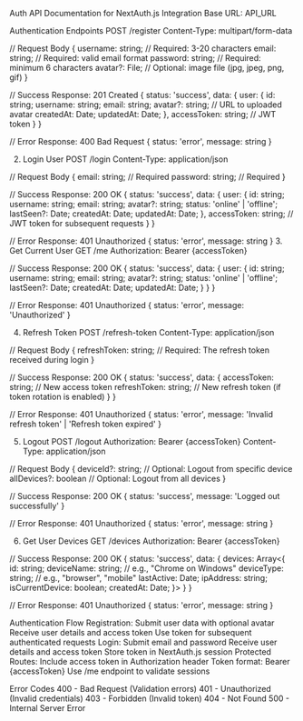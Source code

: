 Auth API Documentation for NextAuth.js Integration
Base URL: API_URL

Authentication Endpoints
POST /register
Content-Type: multipart/form-data

// Request Body
{
  username: string;     // Required: 3-20 characters
  email: string;       // Required: valid email format
  password: string;    // Required: minimum 6 characters
  avatar?: File;       // Optional: image file (jpg, jpeg, png, gif)
}

// Success Response: 201 Created
{
  status: 'success',
  data: {
    user: {
      id: string;
      username: string;
      email: string;
      avatar?: string;  // URL to uploaded avatar
      createdAt: Date;
      updatedAt: Date;
    },
    accessToken: string;  // JWT token
  }
}

// Error Response: 400 Bad Request
{
  status: 'error',
  message: string
}

2. Login User
POST /login
Content-Type: application/json

// Request Body
{
  email: string;     // Required
  password: string;  // Required
}

// Success Response: 200 OK
{
  status: 'success',
  data: {
    user: {
      id: string;
      username: string;
      email: string;
      avatar?: string;
      status: 'online' | 'offline';
      lastSeen?: Date;
      createdAt: Date;
      updatedAt: Date;
    },
    accessToken: string;  // JWT token for subsequent requests
  }
}

// Error Response: 401 Unauthorized
{
  status: 'error',
  message: string
}
3. Get Current User
GET /me
Authorization: Bearer {accessToken}

// Success Response: 200 OK
{
  status: 'success',
  data: {
    user: {
      id: string;
      username: string;
      email: string;
      avatar?: string;
      status: 'online' | 'offline';
      lastSeen?: Date;
      createdAt: Date;
      updatedAt: Date;
    }
  }
}

// Error Response: 401 Unauthorized
{
  status: 'error',
  message: 'Unauthorized'
}

4. Refresh Token
POST /refresh-token
Content-Type: application/json

// Request Body
{
  refreshToken: string;  // Required: The refresh token received during login
}

// Success Response: 200 OK
{
  status: 'success',
  data: {
    accessToken: string;    // New access token
    refreshToken: string;   // New refresh token (if token rotation is enabled)
  }
}

// Error Response: 401 Unauthorized
{
  status: 'error',
  message: 'Invalid refresh token' | 'Refresh token expired'
}

5. Logout
POST /logout
Authorization: Bearer {accessToken}
Content-Type: application/json

// Request Body
{
  deviceId?: string;  // Optional: Logout from specific device
  allDevices?: boolean // Optional: Logout from all devices
}

// Success Response: 200 OK
{
  status: 'success',
  message: 'Logged out successfully'
}

// Error Response: 401 Unauthorized
{
  status: 'error',
  message: string
}

6. Get User Devices
GET /devices
Authorization: Bearer {accessToken}

// Success Response: 200 OK
{
  status: 'success',
  data: {
    devices: Array<{
      id: string;
      deviceName: string;     // e.g., "Chrome on Windows"
      deviceType: string;     // e.g., "browser", "mobile"
      lastActive: Date;
      ipAddress: string;
      isCurrentDevice: boolean;
      createdAt: Date;
    }>
  }
}

// Error Response: 401 Unauthorized
{
  status: 'error',
  message: string
}


Authentication Flow
Registration:
Submit user data with optional avatar
Receive user details and access token
Use token for subsequent authenticated requests
Login:
Submit email and password
Receive user details and access token
Store token in NextAuth.js session
Protected Routes:
Include access token in Authorization header
Token format: Bearer {accessToken}
Use /me endpoint to validate sessions

Error Codes
400 - Bad Request (Validation errors)
401 - Unauthorized (Invalid credentials)
403 - Forbidden (Invalid token)
404 - Not Found
500 - Internal Server Error